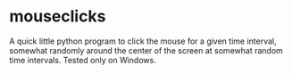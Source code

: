 # mouseclicks
A quick little python program to click the mouse for a given time interval, somewhat randomly around the center of the screen at somewhat random time intervals. Tested only on Windows.
